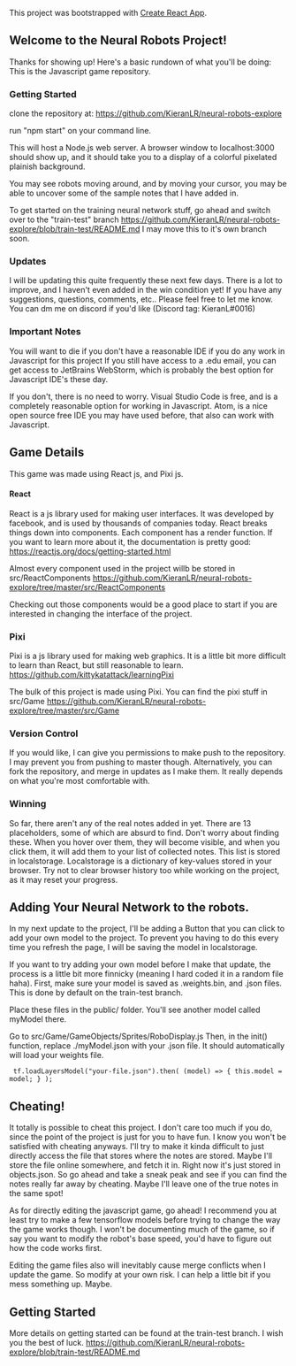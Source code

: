 This project was bootstrapped with [Create React App](https://github.com/facebook/create-react-app).

## Welcome to the Neural Robots Project!

Thanks for showing up! Here's a basic rundown of what you'll be doing: 
This is the Javascript game repository. 

### Getting Started

clone the repository at: https://github.com/KieranLR/neural-robots-explore

run "npm start" on your command line. 

This will host a Node.js web server. A browser window to localhost:3000 should show up,
and it should take you to a display of a colorful pixelated plainish background. 

You may see robots moving around, and by moving your cursor, you may be able to uncover some of the
sample notes that I have added in. 

To get started on the training neural network stuff, go ahead and switch over to the "train-test" branch
https://github.com/KieranLR/neural-robots-explore/blob/train-test/README.md
I may move this to it's own branch soon.

### Updates

I will be updating this quite frequently these next few days. There is a lot to improve, and 
I haven't even added in the win condition yet! If you have any suggestions, questions, comments, etc..
Please feel free to let me know. You can dm me on discord if you'd like (Discord tag: KieranL#0016)

### Important Notes

You will want to die if you don't have a reasonable IDE if you do any work in Javascript for this project
If you still have access to a .edu email, you can get access to JetBrains WebStorm, which is probably the best option for 
Javascript IDE's these day. 

If you don't, there is no need to worry. 
Visual Studio Code is free, and is a completely reasonable option for working in Javascript. 
Atom, is a nice open source free IDE you may have used before, that also can work with Javascript. 

## Game Details
This game was made using React js, and Pixi js. 

#### React
React is a js library used for making user interfaces. It was developed by facebook, and is used by thousands of companies today. 
React breaks things down into components. Each component has a render function. If you want to learn more about it, the documentation is pretty good: https://reactjs.org/docs/getting-started.html

Almost every component used in the project willb be stored in src/ReactComponents
https://github.com/KieranLR/neural-robots-explore/tree/master/src/ReactComponents

Checking out those components would be a good place to start if you are interested in changing the interface of the project. 

### Pixi
Pixi is a js library used for making web graphics. It is a little bit more difficult to learn than React, but still reasonable to learn. 
https://github.com/kittykatattack/learningPixi

The bulk of this project is made using Pixi. 
You can find the pixi stuff in src/Game
https://github.com/KieranLR/neural-robots-explore/tree/master/src/Game

### Version Control
If you would like, I can give you permissions to make push to the repository. I may prevent you from pushing to master though. 
Alternatively, you can fork the repository, and merge in updates as I make them. It really depends on what you're most comfortable with.

### Winning
So far, there aren't any of the real notes added in yet. There are 13 placeholders, some of which are absurd to find. Don't worry about finding these.
When you hover over them, they will become visible, and when you click them, it will add them to your list of collected notes. 
This list is stored in localstorage. 
Localstorage is a dictionary of key-values stored in your browser. Try not to clear browser history too while working on the project, as it may reset your progress. 

## Adding Your Neural Network to the robots. 
In my next update to the project, I'll be adding a Button that you can click to add your own model to the project. 
To prevent you having to do this every time you refresh the page, I will be saving the model in localstorage.

If you want to try adding your own model before I make that update, the process is a little bit more finnicky (meaning I hard coded it in a random file haha).
First, make sure your model is saved as .weights.bin, and .json files. This is done by default on the train-test branch. 

Place these files in the public/ folder. You'll see another model called myModel there. 

Go to src/Game/GameObjects/Sprites/RoboDisplay.js
Then, in the init() function, replace ./myModel.json with your .json file. It should automatically will load your weights file. 


 ` tf.loadLayersModel("your-file.json").then(
            (model) => {
                this.model = model;
            }
        );`

## Cheating!
It totally is possible to cheat this project. I don't care too much if you do, since the point of the project is just for you to have fun. I know you won't be satisfied with cheating anyways. 
I'll try to make it kinda difficult to just directly access the file that stores where the notes are stored. Maybe I'll store the file online somewhere, and fetch it in. Right now it's just stored in objects.json. So go ahead and take a sneak peak and see if you can find the notes really far away by cheating. Maybe I'll leave one of the true notes in the same spot!

As for directly editing the javascript game, go ahead! I recommend you at least try to make a few tensorflow models before trying to change the way the game works though. 
I won't be documenting much of the game, so if say you want to modify the robot's base speed, you'd have to figure out how the code works first. 

Editing the game files also will inevitably cause merge conflicts when I update the game. So modify at your own risk.
I can help a little bit if you mess something up. Maybe. 

## Getting Started

More details on getting started can be found at the train-test branch. I wish you the best of luck. 
https://github.com/KieranLR/neural-robots-explore/blob/train-test/README.md
